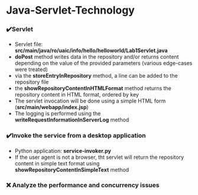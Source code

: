 # Java-Servlet-Technology

### ✔️Servlet

* Servlet file: **src/main/java/ro/uaic/info/hello/helloworld/Lab1Servlet.java**
* **doPost** method writes data in the repository and/or returns content depending on the value of the provided parameters (various edge-cases were treated)
* via the **storeEntryInRepository** method, a line can be added to the repository file
* the **showRepositoryContentInHTMLFormat** method returns the repository content in HTML format, ordered by key
* The servlet invocation will be done using a simple HTML form (**src/main/webapp/index.jsp**)
* The logging is performed using the **writeRequestInformationInServerLog** method

### ✔️Invoke the service from a desktop application

* Python application: **service-invoker.py**
* If the user agent is not a browser, tht servlet will return the repository content in simple text format using **showRepositoryContentInSimpleText** method

### ❌ Analyze the performance and concurrency issues